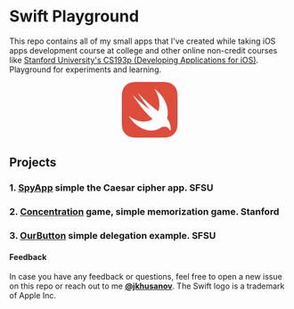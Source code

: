 # Swift Playground

This repo contains all of my small apps that I've created while taking iOS apps development course at college and other online non-credit courses like [Stanford University's CS193p (Developing Applications for iOS)](http://web.stanford.edu/class/cs193p/cgi-bin/drupal/).
Playground for experiments and learning.

<p align="center">
    <img alt="Swift icon" src="Swift_logo_large.png" width="100">
</p>

## Projects

### 1. [SpyApp](https://github.com/jkhusanov/Swift-Playground/tree/master/SpyApp) simple the Caesar cipher app. SFSU

### 2. [Concentration](https://github.com/jkhusanov/Swift-Playground/tree/master/Concentration) game, simple memorization game. Stanford

### 3. [OurButton](https://github.com/jkhusanov/swift-playground/tree/master/OurButton) simple delegation example. SFSU

#### Feedback

In case you have any feedback or questions, feel free to open a new issue on this repo or reach out to me [**@jkhusanov**](https://github.com/jkhusanov).
The Swift logo is a trademark of Apple Inc.
